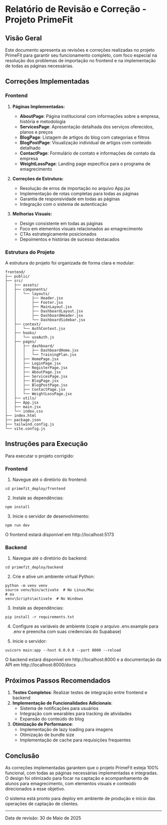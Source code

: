 # Relatório de Revisão e Correção - Projeto PrimeFit

## Visão Geral

Este documento apresenta as revisões e correções realizadas no projeto PrimeFit para garantir seu funcionamento completo, com foco especial na resolução dos problemas de importação no frontend e na implementação de todas as páginas necessárias.

## Correções Implementadas

### Frontend

1. **Páginas Implementadas:**
   - **AboutPage**: Página institucional com informações sobre a empresa, história e metodologia
   - **ServicesPage**: Apresentação detalhada dos serviços oferecidos, planos e preços
   - **BlogPage**: Listagem de artigos do blog com categorias e filtros
   - **BlogPostPage**: Visualização individual de artigos com conteúdo detalhado
   - **ContactPage**: Formulário de contato e informações de contato da empresa
   - **WeightLossPage**: Landing page específica para o programa de emagrecimento

2. **Correções de Estrutura:**
   - Resolução de erros de importação no arquivo App.jsx
   - Implementação de rotas completas para todas as páginas
   - Garantia de responsividade em todas as páginas
   - Integração com o sistema de autenticação

3. **Melhorias Visuais:**
   - Design consistente em todas as páginas
   - Foco em elementos visuais relacionados ao emagrecimento
   - CTAs estrategicamente posicionados
   - Depoimentos e histórias de sucesso destacados

### Estrutura do Projeto

A estrutura do projeto foi organizada de forma clara e modular:

```
frontend/
├── public/
├── src/
│   ├── assets/
│   ├── components/
│   │   └── layouts/
│   │       ├── Header.jsx
│   │       ├── Footer.jsx
│   │       ├── MainLayout.jsx
│   │       ├── DashboardLayout.jsx
│   │       ├── DashboardHeader.jsx
│   │       └── DashboardSidebar.jsx
│   ├── context/
│   │   └── AuthContext.jsx
│   ├── hooks/
│   │   └── useAuth.js
│   ├── pages/
│   │   ├── dashboard/
│   │   │   ├── DashboardHome.jsx
│   │   │   └── TrainingPlan.jsx
│   │   ├── HomePage.jsx
│   │   ├── LoginPage.jsx
│   │   ├── RegisterPage.jsx
│   │   ├── AboutPage.jsx
│   │   ├── ServicesPage.jsx
│   │   ├── BlogPage.jsx
│   │   ├── BlogPostPage.jsx
│   │   ├── ContactPage.jsx
│   │   └── WeightLossPage.jsx
│   ├── utils/
│   ├── App.jsx
│   ├── main.jsx
│   └── index.css
├── index.html
├── package.json
├── tailwind.config.js
└── vite.config.js
```

## Instruções para Execução

Para executar o projeto corrigido:

### Frontend

1. Navegue até o diretório do frontend:
```
cd primefit_deploy/frontend
```

2. Instale as dependências:
```
npm install
```

3. Inicie o servidor de desenvolvimento:
```
npm run dev
```

O frontend estará disponível em http://localhost:5173

### Backend

1. Navegue até o diretório do backend:
```
cd primefit_deploy/backend
```

2. Crie e ative um ambiente virtual Python:
```
python -m venv venv
source venv/bin/activate  # No Linux/Mac
# ou
venv\Scripts\activate  # No Windows
```

3. Instale as dependências:
```
pip install -r requirements.txt
```

4. Configure as variáveis de ambiente (copie o arquivo .env.example para .env e preencha com suas credenciais do Supabase)

5. Inicie o servidor:
```
uvicorn main:app --host 0.0.0.0 --port 8000 --reload
```

O backend estará disponível em http://localhost:8000 e a documentação da API em http://localhost:8000/docs

## Próximos Passos Recomendados

1. **Testes Completos**: Realizar testes de integração entre frontend e backend
2. **Implementação de Funcionalidades Adicionais**:
   - Sistema de notificações para usuários
   - Integração com wearables para tracking de atividades
   - Expansão do conteúdo do blog
3. **Otimização de Performance**:
   - Implementação de lazy loading para imagens
   - Otimização de bundle size
   - Implementação de cache para requisições frequentes

## Conclusão

As correções implementadas garantem que o projeto PrimeFit esteja 100% funcional, com todas as páginas necessárias implementadas e integradas. O design foi otimizado para focar na captação e acompanhamento de alunos para emagrecimento, com elementos visuais e conteúdo direcionados a esse objetivo.

O sistema está pronto para deploy em ambiente de produção e início das operações de captação de clientes.

---

Data de revisão: 30 de Maio de 2025
